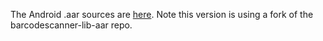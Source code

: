 The Android .aar sources are [here](https://github.com/zimondm/barcodescanner-lib-aar). Note this version is using a fork of the barcodescanner-lib-aar repo.
